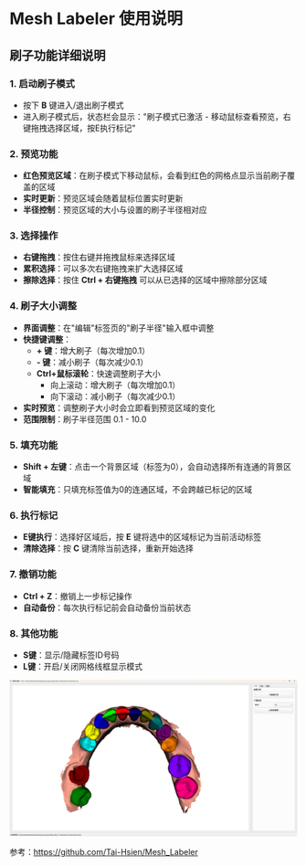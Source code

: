 # Mesh Labeler 使用说明

## 刷子功能详细说明

### 1. 启动刷子模式
- 按下 **B** 键进入/退出刷子模式
- 进入刷子模式后，状态栏会显示："刷子模式已激活 - 移动鼠标查看预览，右键拖拽选择区域，按E执行标记"

### 2. 预览功能
- **红色预览区域**：在刷子模式下移动鼠标，会看到红色的网格点显示当前刷子覆盖的区域
- **实时更新**：预览区域会随着鼠标位置实时更新
- **半径控制**：预览区域的大小与设置的刷子半径相对应

### 3. 选择操作
- **右键拖拽**：按住右键并拖拽鼠标来选择区域
- **累积选择**：可以多次右键拖拽来扩大选择区域
- **擦除选择**：按住 **Ctrl + 右键拖拽** 可以从已选择的区域中擦除部分区域

### 4. 刷子大小调整
- **界面调整**：在"编辑"标签页的"刷子半径"输入框中调整
- **快捷键调整**：
  - **+ 键**：增大刷子（每次增加0.1）
  - **- 键**：减小刷子（每次减少0.1）
  - **Ctrl+鼠标滚轮**：快速调整刷子大小
    - 向上滚动：增大刷子（每次增加0.1）
    - 向下滚动：减小刷子（每次减少0.1）
- **实时预览**：调整刷子大小时会立即看到预览区域的变化
- **范围限制**：刷子半径范围 0.1 - 10.0

### 5. 填充功能
- **Shift + 左键**：点击一个背景区域（标签为0），会自动选择所有连通的背景区域
- **智能填充**：只填充标签值为0的连通区域，不会跨越已标记的区域

### 6. 执行标记
- **E键执行**：选择好区域后，按 **E** 键将选中的区域标记为当前活动标签
- **清除选择**：按 **C** 键清除当前选择，重新开始选择

### 7. 撤销功能
- **Ctrl + Z**：撤销上一步标记操作
- **自动备份**：每次执行标记前会自动备份当前状态

### 8. 其他功能
- **S键**：显示/隐藏标签ID号码
- **L键**：开启/关闭网格线框显示模式

![show.png](./show.png)

参考：https://github.com/Tai-Hsien/Mesh_Labeler